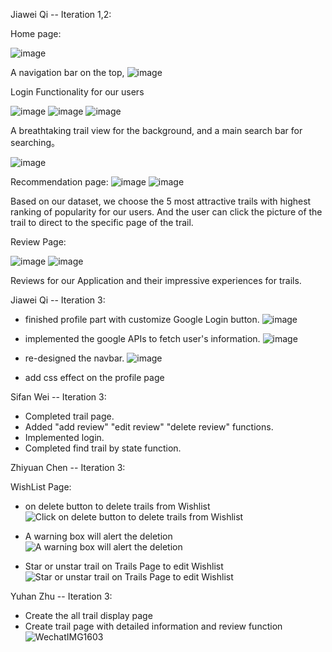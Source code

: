 Jiawei Qi  -- Iteration 1,2:

Home page:

![image](https://media.github.khoury.northeastern.edu/user/10747/files/bf8e7895-b125-4187-8e45-e38db5e3e2ef)


A navigation bar on the top, 
![image](https://media.github.khoury.northeastern.edu/user/10747/files/f7b5133b-02fd-403c-b2f8-229875ce47b4)


Login Functionality for our users

![image](https://media.github.khoury.northeastern.edu/user/10747/files/1c976a9d-d115-4b7f-b530-59f273945350)
![image](https://media.github.khoury.northeastern.edu/user/10747/files/94a3afbf-0170-4850-b372-8825c7089a71)
![image](https://media.github.khoury.northeastern.edu/user/10747/files/1397458e-93d4-40f4-b102-207443500929)



A breathtaking trail view for the background, and a main search bar for searching。

![image](https://media.github.khoury.northeastern.edu/user/10747/files/247f814a-6036-4c16-9373-9ff44a0f6f0e)


Recommendation page:
![image](https://media.github.khoury.northeastern.edu/user/10747/files/39cc0ccc-8a2f-4f15-ae03-d21ca8261648)
![image](https://media.github.khoury.northeastern.edu/user/10747/files/31fcfaef-ebf6-4e3f-81cb-1fce4cfbd4ee)

Based on our dataset, we choose the 5 most attractive trails with highest ranking of popularity for our users. And the user can click the picture of the trail to direct to the specific page of the trail.


Review Page:

![image](https://media.github.khoury.northeastern.edu/user/10747/files/9a34b368-c073-432d-9f1e-6f240be7c293)
![image](https://media.github.khoury.northeastern.edu/user/10747/files/08a2a70b-f990-4cd5-989c-3a2ebee63020)



Reviews for our Application and their impressive experiences for trails.


Jiawei Qi -- Iteration 3:

 - finished profile part with customize Google Login button.
 ![image](https://media.github.khoury.northeastern.edu/user/10747/files/9b46a4d2-305b-441e-8936-e72ec890a7ac)

 - implemented the google APIs to fetch user's information.
 ![image](https://media.github.khoury.northeastern.edu/user/10747/files/6c94bc16-b2aa-4c99-9993-51c13c6e8f9c)

 - re-designed the navbar.
 ![image](https://media.github.khoury.northeastern.edu/user/10747/files/6a5ec3e3-c88f-45d9-b875-25bc0dab21f3)

 - add css effect on the profile page


Sifan Wei -- Iteration 3:

 - Completed trail page.
 - Added "add review" "edit review" "delete review" functions.
 - Implemented login.
 - Completed find trail by state function. 



Zhiyuan Chen -- Iteration 3:
 

WishList Page:

-  on delete button to delete trails from Wishlist
![Click on delete button to delete trails from Wishlist](https://media.github.khoury.northeastern.edu/user/11086/files/ebcd4266-6643-43ea-93c9-17e2a86351ad)

- A warning box will alert the deletion
![A warning box will alert the deletion](https://media.github.khoury.northeastern.edu/user/11086/files/7ff219f1-7a6e-459b-9c7e-87be51504c42)

- Star or unstar trail on Trails Page to edit Wishlist
![Star or unstar trail on Trails Page to edit Wishlist](https://media.github.khoury.northeastern.edu/user/11086/files/9f354b2b-450d-41e9-95a3-a81ab9f54212)


Yuhan Zhu -- Iteration 3:
- Create the all trail display page
- Create trail page with detailed information and review function
![WechatIMG1603](https://media.github.khoury.northeastern.edu/user/8221/files/5eca264b-75cb-41a8-af8e-9ba423d7a2c1)


